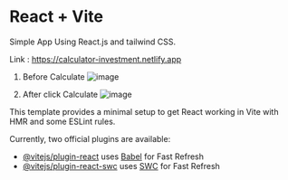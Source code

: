 # React + Vite

Simple App Using React.js and tailwind CSS.

Link : https://calculator-investment.netlify.app

1. Before Calculate
![image](https://github.com/Rafli-ri/Investment-calculator/assets/55773671/ea1798df-6595-4dcc-81e2-4fc5e8c98e19)

2. After click Calculate
   ![image](https://github.com/Rafli-ri/Investment-calculator/assets/55773671/ea1798df-6595-4dcc-81e2-4fc5e8c98e19)

   
This template provides a minimal setup to get React working in Vite with HMR and some ESLint rules.

Currently, two official plugins are available:

- [@vitejs/plugin-react](https://github.com/vitejs/vite-plugin-react/blob/main/packages/plugin-react/README.md) uses [Babel](https://babeljs.io/) for Fast Refresh
- [@vitejs/plugin-react-swc](https://github.com/vitejs/vite-plugin-react-swc) uses [SWC](https://swc.rs/) for Fast Refresh
